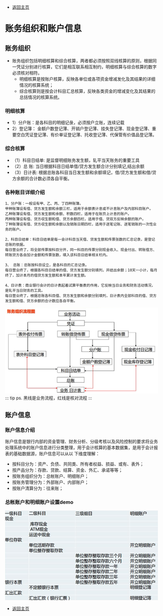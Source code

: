 * [返回主页](../home.md)
# 账务组织和账户信息
## 账务组织
+ 账务组织包括明细核算和综合核算，两者都必须按照双线核算的原则，根据同一凭证分别进行核算，它们是相互联系相互制约，明细核算与综合核算的数字必须核对相符。
    + 明细核算是按账户核算，反映各单位或各项资金增减发化及其结果的详细情况的核算系统；
    + 综合核算则是按会计科目汇总核算，反映各类资金的增减变化及其结果的总括情况的核算系统。

### 明细核算
+ 1）分户账：是各科目的明细记彔，必须按户立账，连续记载
+ 2）登记簿： 金额户数登记薄、开销户登记薄、挂失登记薄、现金登记薄、重要空白凭证登记薄、有价单证登记薄、托收登记薄、代保管有价值品登记薄。

### 综合核算
+ （1）科目日结单: 是监督明细账务发生额，轧平当天账务的重要工具
+ （2）总 账: 当日根据科目日结单借/贷方发生额合计分别填记,结出余额
+ （3）日计表: 根据总账各科目当日发生额和余额填记，借/贷方发生额和借/贷方余额的合计数必须各自平衡。

### 各种账目详细介绍
```text
1、分户账：一般设有甲、乙、丙、丁四种账簿。
甲种账簿设有借、贷方发生额和余额三栏，适用于余额表计息或不计息账户及内部科目账户。
乙种账簿设有借、贷方发生额和余额、积数四栏，适用于在账页上计息的账户。
丙种账簿设有借、贷方収生额和借、贷方余额四栏，适用于借、贷双方反映余额的账户。
丁种账簿设有借、贷方収生额和余额以及销账日期四栏，适用于逐笔记账、逐笔销账的一次性业务的账户。

2、科目日结单：科目日结单是每一会计科目当天借、贷发生额和传票张数的汇总记彔，是登记总账的依据。
每日营业终了，将全部传票按科目分开，同一科目的传票分别现金收入、现金付出、转账借方、转账贷方各自加计金额和传票张数，填入该科目日结单相关栏内。

3、 总账：总账按科目设立，是各科目的汇总记彔。
每日营业终了，根据各科目日结单的借、贷方发生额分别填列，并结出余额；10天一小计，每月终了，加计本月的借贷方发生额和本年累计发生额。

4、日计表：商业银行会计的日计表起着试算平衡表的作用，它反映当日业务和财务活动情况，是轧平当日财务的工具。
每日营业终了，根据总账各科目借、贷方发生额和余额分别填列，日计表内全部科目的借、贷方发生额和借、贷方余额的合计数应各自平衡。
```
![](../../picture/4/2账务组织流程.png)
::: tip ps.
 黑线是业务流程，红线是核对流程
:::

## 账户信息
### 账户信息介绍
账户信息是银行内部的资金管理、财务分析、分级考核以及风险控制的要求将业务处理系统中的账户信息进行分类整理，用于会计核算的基本数据集，是用于会计报表的基础数据源，账户信息可以从以
下维度理解：
+ 按科目分为：资产、负债、共同类、所有者权益、损益、或有、表外；
+ 按产品分为：存款、贷款、结算、资金、外汇、承诺等等；
+ 按账务组织分为：总帐账户、明细账户；
+ 按账务管理分为：外部账户、内部账户；
+ 按账户清算分为：往来账；

### 总帐账户和明细账户设置demo
![](../../picture/4/2总账明细账设置.png)
* [返回主页](../home.md)
